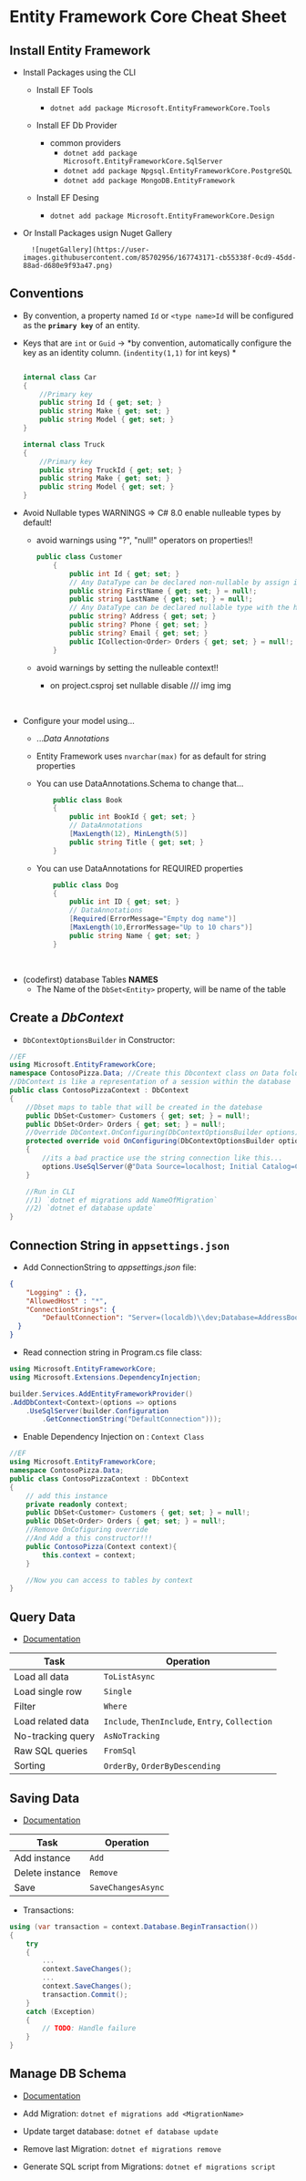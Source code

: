 # Entity Framework Core Cheat Sheet


## Install Entity Framework

* Install Packages using the CLI

    * Install EF Tools
        * `dotnet add package Microsoft.EntityFrameworkCore.Tools`

    * Install EF Db Provider 
        * common providers
            * `dotnet add package Microsoft.EntityFrameworkCore.SqlServer`
            * `dotnet add package Npgsql.EntityFrameworkCore.PostgreSQL`
            * `dotnet add package MongoDB.EntityFramework`
    * Install EF Desing
        * `dotnet add package Microsoft.EntityFrameworkCore.Design`

* Or Install Packages usign Nuget Gallery

        ![nugetGallery](https://user-images.githubusercontent.com/85702956/167743171-cb55338f-0cd9-45dd-88ad-d680e9f93a47.png)


## Conventions 

  * By convention, a property named `Id` or `<type name>Id` will be configured as the <strong>`primary key`</strong> of an entity.
  * Keys that are `int` or `Guid` -> *by convention, automatically configure the key as an identity column. (`indentity(1,1)` for int keys) * 

    ```csharp

    internal class Car
    {
        //Primary key
        public string Id { get; set; }
        public string Make { get; set; }
        public string Model { get; set; }
    }

    internal class Truck
    {
        //Primary key
        public string TruckId { get; set; }
        public string Make { get; set; }
        public string Model { get; set; }
    }
    ```
  
  * Avoid Nullable types WARNINGS => C# 8.0 enable nulleable types by default! 
    * avoid warnings using "?", "null!" operators on properties!!

        ```csharp
        public class Customer
            {
                public int Id { get; set; }
                // Any DataType can be declared non-nullable by assign it "null!" value. use "!" the null-forgiving operator.
                public string FirstName { get; set; } = null!;
                public string LastName { get; set; } = null!;
                // Any DataType can be declared nullable type with the help of operator "?". 
                public string? Address { get; set; }
                public string? Phone { get; set; }
                public string? Email { get; set; }
                public ICollection<Order> Orders { get; set; } = null!;
            }
        ```

    * avoid warnings by setting the nulleable context!!
        - on project.csproj set nullable disable
        /// img img 
  

<br>

* Configure your model using...
  * ...*Data Annotations*

  * Entity Framework uses `nvarchar(max)` for as default for string properties 
   - You can use DataAnnotations.Schema to change that...
    
        ```csharp
            public class Book
            {
                public int BookId { get; set; }
                // DataAnnotations
                [MaxLength(12), MinLength(5)]
                public string Title { get; set; }
            }
        ```
    - You can use DataAnnotations for REQUIRED properties 

        ```csharp
            public class Dog
            {
                public int ID { get; set; }
                // DataAnnotations
                [Required(ErrorMessage="Empty dog name")]
                [MaxLength(10,ErrorMessage="Up to 10 chars")]
                public string Name { get; set; }
            }
        ```
<br>

* (codefirst) database Tables <strong>NAMES</strong>
    * The Name of the `DbSet<Entity>` property, will be name of the table <br/>

## Create a *DbContext*

* `DbContextOptionsBuilder` in Constructor:

```csharp
//EF
using Microsoft.EntityFrameworkCore;
namespace ContosoPizza.Data; //Create this Dbcontext class on Data folder
//DbContext is like a representation of a session within the database
public class ContosoPizzaContext : DbContext 
{
    //Dbset maps to table that will be created in the datebase
    public DbSet<Customer> Customers { get; set; } = null!;
    public DbSet<Order> Orders { get; set; } = null!;
    //Override DbContext.OnConfiguring(DbContextOptionsBuilder options) and set string connection
    protected override void OnConfiguring(DbContextOptionsBuilder options)
    {
        //its a bad practice use the string connection like this...
        options.UseSqlServer(@"Data Source=localhost; Initial Catalog=ContosoPizza; Integrated Security=true;"); 
    }

    //Run in CLI
    //1) `dotnet ef migrations add NameOfMigration`
    //2) `dotnet ef database update`
}
```


## Connection String in `appsettings.json`


* Add ConnectionString  to *appsettings.json* file:

```json
{
    "Logging" : {},
    "AllowedHost" : "*",
    "ConnectionStrings": {
        "DefaultConnection": "Server=(localdb)\\dev;Database=AddressBook;Trusted_Connection=True"
  }
}
```

* Read connection string in Program.cs file class:

```csharp
using Microsoft.EntityFrameworkCore; 
using Microsoft.Extensions.DependencyInjection;

builder.Services.AddEntityFrameworkProvider()
.AddDbContext<Context>(options => options
    .UseSqlServer(builder.Configuration
        .GetConnectionString("DefaultConnection")));
```
* Enable Dependency Injection on : `Context Class`

```csharp
//EF
using Microsoft.EntityFrameworkCore;
namespace ContosoPizza.Data; 
public class ContosoPizzaContext : DbContext 
{
    // add this instance 
    private readonly context;
    public DbSet<Customer> Customers { get; set; } = null!;
    public DbSet<Order> Orders { get; set; } = null!;
    //Remove OnCofiguring override
    //And Add a this constructor!!!
    public ContosoPizza(Context context){
        this.context = context; 
    }

    //Now you can access to tables by context  
}
```
## Query Data

* [Documentation](https://docs.microsoft.com/en-us/ef/core/querying/)

|       Task        |                    Operation                    |
| ----------------- | ----------------------------------------------- |
| Load all data     | `ToListAsync`                                   |
| Load single row   | `Single`                                        |
| Filter            | `Where`                                         |
| Load related data | `Include`, `ThenInclude`, `Entry`, `Collection` |
| No-tracking query | `AsNoTracking`                                  |
| Raw SQL queries   | `FromSql`                                       |
| Sorting           | `OrderBy`, `OrderByDescending`                  |


## Saving Data

* [Documentation](https://docs.microsoft.com/en-us/ef/core/saving/)

|      Task       |     Operation      |
| --------------- | ------------------ |
| Add instance    | `Add`              |
| Delete instance | `Remove`           |
| Save            | `SaveChangesAsync` |

* Transactions:

```csharp
using (var transaction = context.Database.BeginTransaction())
{
    try
    {
        ...
        context.SaveChanges();
        ...
        context.SaveChanges();
        transaction.Commit();
    }
    catch (Exception)
    {
        // TODO: Handle failure
    }
}
```
## Manage DB Schema

* [Documentation](https://docs.microsoft.com/en-us/ef/core/managing-schemas/)

* Add Migration: `dotnet ef migrations add <MigrationName>`
* Update target database: `dotnet ef database update`
* Remove last Migration: `dotnet ef migrations remove`
* Generate SQL script from Migrations: `dotnet ef migrations script`
